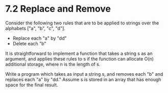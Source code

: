 # 7.2 Replace and Remove
Consider the following two rules that are to be applied to strings over the alphabets ["a", "b", "c", "d"].

* Replace each "a" by "dd"
* Delete each "b"

It is straightforward to implement a function that takes a string s as an argument, and applies these rules to s if the
function can allocate O(n) additional storage, where n is the length of s.

Write a program which takes as input a string s, and removes each "b" and replaces each "a" by "dd."  Assume s is
stored in an array that has enough space for the final result.